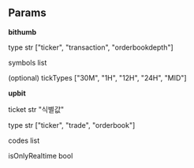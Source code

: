 
## Params

__bithumb__

type str ["ticker", "transaction", "orderbookdepth"]

symbols list

(optional) tickTypes ["30M", "1H", "12H", "24H", "MID"]

__upbit__

ticket str "식별값"

type str ["ticker", "trade", "orderbook"]

codes list

isOnlyRealtime bool



